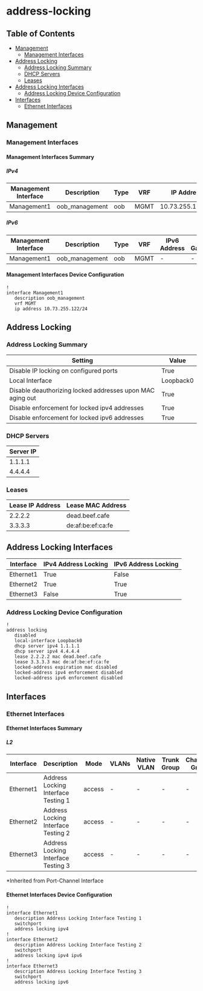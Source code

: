 # address-locking

## Table of Contents

- [Management](#management)
  - [Management Interfaces](#management-interfaces)
- [Address Locking](#address-locking-1)
  - [Address Locking Summary](#address-locking-summary)
  - [DHCP Servers](#dhcp-servers)
  - [Leases](#leases)
- [Address Locking Interfaces](#address-locking-interfaces)
  - [Address Locking Device Configuration](#address-locking-device-configuration)
- [Interfaces](#interfaces)
  - [Ethernet Interfaces](#ethernet-interfaces)

## Management

### Management Interfaces

#### Management Interfaces Summary

##### IPv4

| Management Interface | Description | Type | VRF | IP Address | Gateway |
| -------------------- | ----------- | ---- | --- | ---------- | ------- |
| Management1 | oob_management | oob | MGMT | 10.73.255.122/24 | 10.73.255.2 |

##### IPv6

| Management Interface | Description | Type | VRF | IPv6 Address | IPv6 Gateway |
| -------------------- | ----------- | ---- | --- | ------------ | ------------ |
| Management1 | oob_management | oob | MGMT | - | - |

#### Management Interfaces Device Configuration

```eos
!
interface Management1
   description oob_management
   vrf MGMT
   ip address 10.73.255.122/24
```

## Address Locking

### Address Locking Summary

| Setting | Value |
| -------- | ----- |
| Disable IP locking on configured ports | True |
| Local Interface | Loopback0 |
| Disable deauthorizing locked addresses upon MAC aging out | True |
| Disable enforcement for locked ipv4 addresses | True |
| Disable enforcement for locked ipv6 addresses | True |

### DHCP Servers

| Server IP |
| --------- |
| 1.1.1.1 |
| 4.4.4.4 |

### Leases

| Lease IP Address | Lease MAC Address |
| ---------------- | ----------------- |
| 2.2.2.2 | dead.beef.cafe |
| 3.3.3.3 | de:af:be:ef:ca:fe |

## Address Locking Interfaces

| Interface | IPv4 Address Locking | IPv6 Address Locking |
| --------- | -------------------- | -------------------- |
| Ethernet1 | True | False |
| Ethernet2 | True | True |
| Ethernet3 | False | True |

### Address Locking Device Configuration

```eos
!
address locking
   disabled
   local-interface Loopback0
   dhcp server ipv4 1.1.1.1
   dhcp server ipv4 4.4.4.4
   lease 2.2.2.2 mac dead.beef.cafe
   lease 3.3.3.3 mac de:af:be:ef:ca:fe
   locked-address expiration mac disabled
   locked-address ipv4 enforcement disabled
   locked-address ipv6 enforcement disabled
```

## Interfaces

### Ethernet Interfaces

#### Ethernet Interfaces Summary

##### L2

| Interface | Description | Mode | VLANs | Native VLAN | Trunk Group | Channel-Group |
| --------- | ----------- | ---- | ----- | ----------- | ----------- | ------------- |
| Ethernet1 |  Address Locking Interface Testing 1 | access | - | - | - | - |
| Ethernet2 |  Address Locking Interface Testing 2 | access | - | - | - | - |
| Ethernet3 |  Address Locking Interface Testing 3 | access | - | - | - | - |

*Inherited from Port-Channel Interface

#### Ethernet Interfaces Device Configuration

```eos
!
interface Ethernet1
   description Address Locking Interface Testing 1
   switchport
   address locking ipv4
!
interface Ethernet2
   description Address Locking Interface Testing 2
   switchport
   address locking ipv4 ipv6
!
interface Ethernet3
   description Address Locking Interface Testing 3
   switchport
   address locking ipv6
```
